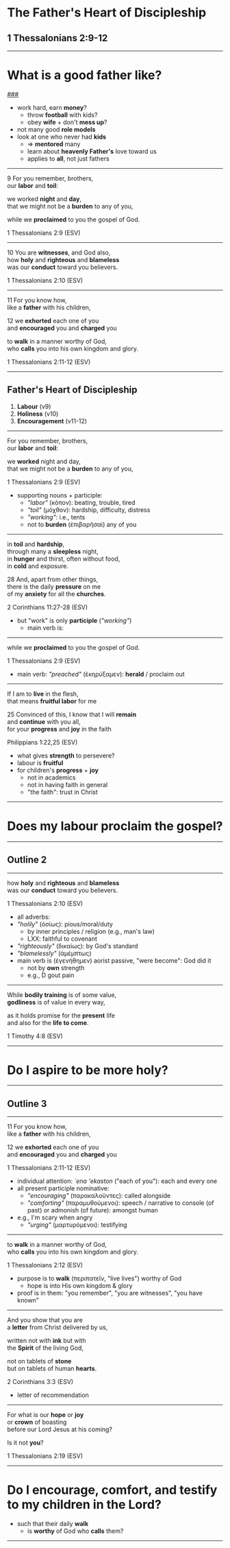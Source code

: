 <!-- .slide: data-background-image="https://sermons.seanho.com/img/bg/unsplash-Jztmx9yqjBw-stars.jpg" -->
# The Father's Heart of Discipleship
## 1 Thessalonians 2:9-12

---
<!-- .slide: data-background="white" -->
# What is a **good father** like? 

[###](#/outline)
<!-- .element: style="color:rgba(0,0,0,0.2)" -->

>>>
+ work hard, earn **money**? 
  + throw **football** with kids? 
  + obey **wife** + don't **mess up**?
+ not many good **role models**
+ look at one who never had **kids**
  + &rArr; **mentored** many
  + learn about **heavenly Father's** love toward us
  + applies to **all**, not just fathers

---
<span class="ref">9</span>
For you remember, brothers, <br/>
our **labor** and **toil**:

we worked **night** and **day**,<br/>
that we might not be a **burden** to any of you,

while we **proclaimed** to you the gospel of God.

<div class="ref">
1 Thessalonians 2:9 (ESV)
</div>

---
<span class="ref">10</span>
You are **witnesses**, and God also, <br/>
how **holy** and **righteous** and **blameless** <br/>
was our **conduct** toward you believers.

<div class="ref">
1 Thessalonians 2:10 (ESV)
</div>

---
<span class="ref">11</span>
For you know how, <br/>
like a **father** with his children,

<span class="ref">12</span>
we **exhorted** each one of you <br/>
and **encouraged** you and **charged** you

to **walk** in a manner worthy of God, <br/>
who **calls** you into his own kingdom and glory.

<div class="ref">
1 Thessalonians 2:11-12 (ESV)
</div>

---
<!-- .slide: data-background-image="static/bg/unsplash-Jztmx9yqjBw-stars.jpg" id="outline" -->
## Father's Heart of Discipleship
1. **Labour** <span class="ref">(v9)</span>
2. **Holiness** <span class="ref">(v10)</span>
3. **Encouragement** <span class="ref">(v11-12)</span>

---
For you remember, brothers, <br/>
our **labor** and **toil**:

we **worked** night and day, <br/>
that we might not be a **burden** to any of you,

<div class="ref">
1 Thessalonians 2:9 (ESV)
</div>

>>>
+ supporting nouns + participle:
  + *"labor"* (κόπον): beating, trouble, tired
  + *"toil"* (μόχθον): hardship, difficulty, distress
  + *"working"*: i.e., tents
  + not to **burden** (ἐπιβαρῆσαί) any of you

---
in **toil** and **hardship**,  <br/>
through many a **sleepless** night,  <br/>
in **hunger** and thirst, often without food,  <br/>
in **cold** and exposure.

<span class="ref">28</span>
And, apart from other things,  <br/>
there is the daily **pressure** on me <br/>
of my **anxiety** for all the **churches**.

<div class="ref">
2 Corinthians 11:27-28 (ESV)
</div>

>>>
+ but "work" is only **participle** (*"working"*)
  + main verb is:

---
while we **proclaimed** to you the gospel of God.

<div class="ref">
1 Thessalonians 2:9 (ESV)
</div>

>>>
+ main verb: *"preached"* (ἐκηρύξαμεν): **herald** / proclaim out

---
If I am to **live** in the flesh, <br/>
that means **fruitful labor** for me

<span class="ref">25</span>
Convinced of this, I know that I will **remain** <br/>
and **continue** with you all,  <br/>
for your **progress** and **joy** in the faith

<div class="ref">
Philippians 1:22,25 (ESV)
</div>

>>>
+ what gives **strength** to persevere? 
+ labour is **fruitful**
+ for children's **progress** + **joy**
  + not in academics
  + not in having faith in general
  + "the faith": trust in Christ

---
<!-- .slide: data-background="white" -->
# Does my **labour** proclaim the **gospel**?

---
<!-- .slide: data-background-image="static/bg/unsplash-Jztmx9yqjBw-stars.jpg" -->
## Outline 2

---
how **holy** and **righteous** and **blameless** <br/>
was our **conduct** toward you believers.

<div class="ref">
1 Thessalonians 2:10 (ESV)
</div>

>>>
+ all adverbs:
+ *"holily"* (ὁσίως): pious/moral/duty
  + by inner principles / religion (e.g., man's law)
  + LXX: faithful to covenant
+ *"righteously"* (δικαίως): by God's standard
+ *"blamelessly"* (ἀμέμπτως)
+ main verb is (ἐγενήθημεν) aorist passive, "were become": God did it
  + not by **own** strength
  + e.g., D gout pain

---
While **bodily training** is of some value,  <br/>
**godliness** is of value in every way, 

as it holds promise for the **present** life  <br/>
and also for the **life to come**.

<div class="ref">
1 Timothy 4:8 (ESV)
</div>

---
<!-- .slide: data-background="white" -->
# Do I aspire to be more **holy**? 

---
<!-- .slide: data-background-image="static/bg/unsplash-Jztmx9yqjBw-stars.jpg" -->
## Outline 3

---
<span class="ref">11</span>
For you know how, <br/>
like a **father** with his children,

<span class="ref">12</span>
we **exhorted** each one of you <br/>
and **encouraged** you and **charged** you

<div class="ref">
1 Thessalonians 2:11-12 (ESV)
</div>

>>>
+ individual attention: *`ena 'ekaston* ("each of you"): each and every one
+ all present participle nominative:
  + *"encouraging"* (παρακαλοῦντες): called alongside
  + *"comforting"* (παραμυθούμενοι): speech / narrative to console (of past) or admonish (of future): amongst human
+ e.g., I'm scary when angry
  + *"urging"* (μαρτυρόμενοι): testifying

---
to **walk** in a manner worthy of God, <br/>
who **calls** you into his own kingdom and glory.

<div class="ref">
1 Thessalonians 2:12 (ESV)
</div>

>>>
+ purpose is to **walk** (περιπατεῖν, "live lives") worthy of God
  + hope is into His own kingdom & glory
+ proof is in them: "you remember", "you are witnesses", "you have known"

---
And you show that you are <br/>
a **letter** from Christ delivered by us,

written not with **ink** but with <br/>
the **Spirit** of the living God,

not on tablets of **stone** <br/>
but on tablets of human **hearts**.

<div class="ref">
2 Corinthians 3:3 (ESV)
</div>

>>>
+ letter of recommendation

---
For what is our **hope** or **joy** <br/>
or **crown** of boasting <br/>
before our Lord Jesus at his coming?

Is it not **you**?

<div class="ref">
1 Thessalonians 2:19 (ESV)
</div>

---
<!-- .slide: data-background="white" -->
# Do I **encourage**, **comfort**, and **testify** to my children in the Lord?

>>>
+ such that their daily **walk**
  + is **worthy** of God who **calls** them? 

---
<!-- .slide: data-background-image="static/bg/unsplash-Jztmx9yqjBw-stars.jpg" class="empty" -->

